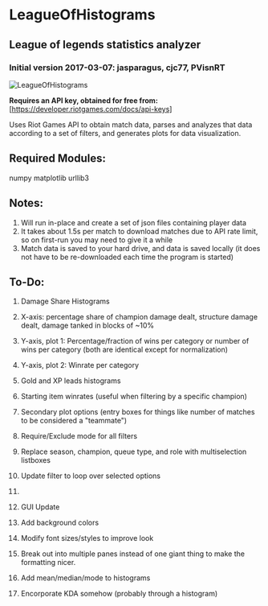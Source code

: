 # LeagueOfHistograms
## League of legends statistics analyzer
### Initial version 2017-03-07: jasparagus, cjc77, PVisnRT
![LeagueOfHistograms](https://github.com/jasparagus/LeagueOfHistograms/blob/master/icon.png "LeagueOfHistograms")

**Requires an API key, obtained for free from:**
[https://developer.riotgames.com/docs/api-keys]

Uses Riot Games API to obtain match data, parses and analyzes that data according to a set of filters, and generates plots for data visualization.


## Required Modules:
numpy
matplotlib
urllib3


## Notes:
1. Will run in-place and create a set of json files containing player data
2. It takes about 1.5s per match to download matches due to API rate limit, so on first-run you may need to give it a while
3. Match data is saved to your hard drive, and data is saved locally (it does not have to be re-downloaded each time the program is started)


## To-Do:
1. Damage Share Histograms
  1. X-axis: percentage share of champion damage dealt, structure damage dealt, damage tanked in blocks of ~10%
  2. Y-axis, plot 1: Percentage/fraction of wins per category or number of wins per category (both are identical except for normalization)
  3. Y-axis, plot 2:  Winrate per category

2. Gold and XP leads histograms
  
3. Starting item winrates (useful when filtering by a specific champion)

4. Secondary plot options (entry boxes for things like number of matches to be considered a "teammate")

5. Require/Exclude mode for all filters

6. Replace season, champion, queue type, and role with multiselection listboxes
  1. Update filter to loop over selected options
  2. 
  
7. GUI Update
  1. Add background colors
  2. Modify font sizes/styles to improve look
  3. Break out into multiple panes instead of one giant thing to make the formatting nicer.
8. Add mean/median/mode to histograms
9. Encorporate KDA somehow (probably through a histogram)
